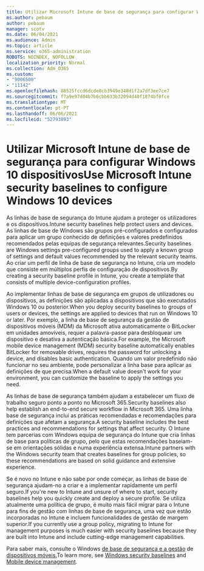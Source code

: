```yaml
---
title: Utilizar Microsoft Intune de base de segurança para configurar Windows 10 dispositivos
ms.author: pebaum
author: pebaum
manager: scotv
ms.date: 06/04/2021
ms.audience: Admin
ms.topic: article
ms.service: o365-administration
ROBOTS: NOINDEX, NOFOLLOW
localization_priority: Normal
ms.collection: Adm_O365
ms.custom:
- "9006500"
- "11142"
ms.openlocfilehash: 88525fccd6dcde0cb3949e348d1f2a7df3ee7ce7
ms.sourcegitcommit: f7a9e97d04b7b6cbb633b32094d40f1874bf0fce
ms.translationtype: MT
ms.contentlocale: pt-PT
ms.lasthandoff: 06/06/2021
ms.locfileid: "52793893"
---
```

# <a name="use-microsoft-intune-security-baselines-to-configure-windows-10-devices"></a><span data-ttu-id="b5c61-102">Utilizar Microsoft Intune de base de segurança para configurar Windows 10 dispositivos</span><span class="sxs-lookup"><span data-stu-id="b5c61-102">Use Microsoft Intune security baselines to configure Windows 10 devices</span></span>

<span data-ttu-id="b5c61-103">As linhas de base de segurança do Intune ajudam a proteger os utilizadores e os dispositivos.</span><span class="sxs-lookup"><span data-stu-id="b5c61-103">Intune security baselines help protect users and devices.</span></span> <span data-ttu-id="b5c61-104">As linhas de base de Windows são grupos pré-configurados e configurados para aplicar um grupo conhecido de definições e valores predefinidos recomendados pelas equipas de segurança relevantes.</span><span class="sxs-lookup"><span data-stu-id="b5c61-104">Security baselines are Windows settings pre-configured groups used to apply a known group of settings and default values recommended by the relevant security teams.</span></span> <span data-ttu-id="b5c61-105">Ao criar um perfil de linha de base de segurança no Intune, cria um modelo que consiste em múltiplos perfis de configuração de dispositivos.</span><span class="sxs-lookup"><span data-stu-id="b5c61-105">By creating a security baseline profile in Intune, you create a template that consists of multiple device-configuration profiles.</span></span>

<span data-ttu-id="b5c61-106">Ao implementar linhas de base de segurança em grupos de utilizadores ou dispositivos, as definições são aplicadas a dispositivos que são executados Windows 10 ou posterior.</span><span class="sxs-lookup"><span data-stu-id="b5c61-106">When you deploy security baselines to groups of users or devices, the settings are applied to devices that run on Windows 10 or later.</span></span> <span data-ttu-id="b5c61-107">Por exemplo, a linha de base de segurança da gestão de dispositivos móveis (MDM) da Microsoft ativa automaticamente o BitLocker em unidades amovíveis, requer a palavra-passe para desbloquear um dispositivo e desativa a autenticação básica.</span><span class="sxs-lookup"><span data-stu-id="b5c61-107">For example, the Microsoft mobile device management (MDM) security baseline automatically enables BitLocker for removable drives, requires the password for unlocking a device, and disables basic authentication.</span></span> <span data-ttu-id="b5c61-108">Quando um valor predefinido não funcionar no seu ambiente, pode personalizar a linha base para aplicar as definições de que precisa.</span><span class="sxs-lookup"><span data-stu-id="b5c61-108">When a default value doesn't work for your environment, you can customize the baseline to apply the settings you need.</span></span>

<span data-ttu-id="b5c61-109">As linhas de base de segurança também ajudam a estabelecer um fluxo de trabalho seguro ponto a ponto no Microsoft 365.</span><span class="sxs-lookup"><span data-stu-id="b5c61-109">Security baselines also help establish an end-to-end secure workflow in Microsoft 365.</span></span> <span data-ttu-id="b5c61-110">Uma linha base de segurança inclui as práticas recomendadas e recomendações para definições que afetam a segurança.</span><span class="sxs-lookup"><span data-stu-id="b5c61-110">A security baseline includes the best practices and recommendations for settings that affect security.</span></span> <span data-ttu-id="b5c61-111">O Intune tem parcerias com Windows equipa de segurança do Intune que cria linhas de base para políticas de grupo, pelo que estas recomendações baseiam-se em orientações sólidas e numa experiência extensa.</span><span class="sxs-lookup"><span data-stu-id="b5c61-111">Intune partners with the Windows security team that creates baselines for group policies, so these recommendations are based on solid guidance and extensive experience.</span></span>

<span data-ttu-id="b5c61-112">Se é novo no Intune e não sabe por onde começar, as linhas de base de segurança ajudam-no a criar e a implementar rapidamente um perfil seguro.</span><span class="sxs-lookup"><span data-stu-id="b5c61-112">If you're new to Intune and unsure of where to start, security baselines help you quickly create and deploy a secure profile.</span></span> <span data-ttu-id="b5c61-113">Se utiliza atualmente uma política de grupo, é muito mais fácil migrar para o Intune para fins de gestão com linhas de base de segurança, uma vez que estão incorporadas no Intune e incluem funcionalidades de gestão de margem superior.</span><span class="sxs-lookup"><span data-stu-id="b5c61-113">If you currently use a group policy, migrating to Intune for management purposes is much easier with security baselines because they are built into Intune and include cutting-edge management capabilities.</span></span>

<span data-ttu-id="b5c61-114">Para saber mais, consulte o Windows [de base de segurança e a gestão](/windows/security/threat-protection/windows-security-baselines) de [dispositivos móveis.](/windows/client-management/mdm/)</span><span class="sxs-lookup"><span data-stu-id="b5c61-114">To learn more, see [Windows security baselines](/windows/security/threat-protection/windows-security-baselines) and [Mobile device management](/windows/client-management/mdm/).</span></span>


